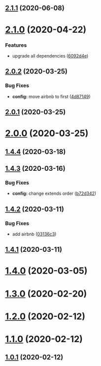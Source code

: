 ## [2.1.1](https://github.com/ICodeMyOwnLife/eslint-config-react-ts/compare/2.1.0...2.1.1) (2020-06-08)



# [2.1.0](https://github.com/ICodeMyOwnLife/eslint-config-react-ts/compare/2.1.0...2.1.1) (2020-04-22)


### Features

* upgrade all dependencies ([6092d4e](https://github.com/ICodeMyOwnLife/eslint-config-react-ts/commit/6092d4e421b946a1b13011e853c05211711f3650))



## [2.0.2](https://github.com/ICodeMyOwnLife/eslint-config-react-ts/compare/2.1.0...2.1.1) (2020-03-25)


### Bug Fixes

* **config:** move airbnb to first ([4d87149](https://github.com/ICodeMyOwnLife/eslint-config-react-ts/commit/4d87149b9053cfa59107e02f0e9c38ff122b5e7f))



## [2.0.1](https://github.com/ICodeMyOwnLife/eslint-config-react-ts/compare/2.1.0...2.1.1) (2020-03-25)



# [2.0.0](https://github.com/ICodeMyOwnLife/eslint-config-react-ts/compare/2.1.0...2.1.1) (2020-03-25)



## [1.4.4](https://github.com/ICodeMyOwnLife/eslint-config-react-ts/compare/2.1.0...2.1.1) (2020-03-18)



## [1.4.3](https://github.com/ICodeMyOwnLife/eslint-config-react-ts/compare/2.1.0...2.1.1) (2020-03-16)


### Bug Fixes

* **config:** change extends order ([b72d342](https://github.com/ICodeMyOwnLife/eslint-config-react-ts/commit/b72d34248ee685578d63743755533522c6a9e83c))



## [1.4.2](https://github.com/ICodeMyOwnLife/eslint-config-react-ts/compare/2.1.0...2.1.1) (2020-03-11)


### Bug Fixes

* add airbnb ([03136c3](https://github.com/ICodeMyOwnLife/eslint-config-react-ts/commit/03136c30e95e1bad2b17960dfc55062300babca7))



## [1.4.1](https://github.com/ICodeMyOwnLife/eslint-config-react-ts/compare/2.1.0...2.1.1) (2020-03-11)



# [1.4.0](https://github.com/ICodeMyOwnLife/eslint-config-react-ts/compare/2.1.0...2.1.1) (2020-03-05)



# [1.3.0](https://github.com/ICodeMyOwnLife/eslint-config-react-ts/compare/2.1.0...2.1.1) (2020-02-20)



# [1.2.0](https://github.com/ICodeMyOwnLife/eslint-config-react-ts/compare/2.1.0...2.1.1) (2020-02-12)



# [1.1.0](https://github.com/ICodeMyOwnLife/eslint-config-react-ts/compare/2.1.0...2.1.1) (2020-02-12)



## [1.0.1](https://github.com/ICodeMyOwnLife/eslint-config-react-ts/compare/2.1.0...2.1.1) (2020-02-12)

